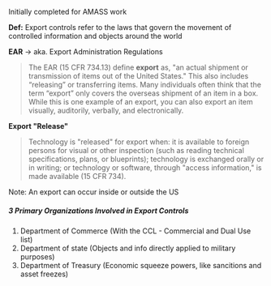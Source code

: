 Initially completed for AMASS work

**Def:** Export controls refer to the laws that govern the movement of controlled information and objects around the world 

**EAR** -> aka. Export Administration Regulations
> The EAR (15 CFR 734.13) define **export** as, "an actual shipment or transmission of items out of the United States." This also includes “releasing” or transferring items. Many individuals often think that the term “export” only covers the overseas shipment of an item in a box. While this is one example of an export, you can also export an item visually, auditorily, verbally, and electronically.

**Export "Release"**
>Technology is "released" for export when: it is available to foreign persons for visual or other inspection (such as reading technical specifications, plans, or blueprints); technology is exchanged orally or in writing; or technology or software, through "access information," is made available (15 CFR 734).

Note: An export can occur inside or outside the US

##### 3 Primary Organizations Involved in Export Controls
1. Department of Commerce (With the CCL - Commercial and Dual Use list)
2. Department of state (Objects and info directly applied to military purposes)
3. Department of Treasury (Economic squeeze powers, like sancitions and asset freezes)

